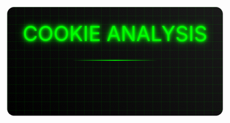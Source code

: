 <script setup>
import CookieAnatomy from '../components/cookies/CookieAnatomy.vue'
import CookieTypes from '../components/cookies/CookieTypes.vue'
import SecurityAttributes from '../components/cookies/SecurityAttributes.vue'
</script>

<div class="guide-container">
  <div class="cyber-grid"></div>
  <div class="guide-header">
    <div class="neon-text">COOKIE ANALYSIS</div>
    <div class="cyber-line"></div>
  </div>

  <div class="cookie-sections">
    <AccordionItem type="cyber" title="Cookie Structure" icon="🔍" status="GUIDE">
      <CookieAnatomy />
    </AccordionItem>
    <AccordionItem type="neon" title="Common Cookie Types" icon="🍪" status="INFO">
      <CookieTypes />
    </AccordionItem>
    <AccordionItem type="hologram" title="Security Attributes" icon="🔒" status="CRITICAL">
      <SecurityAttributes />
    </AccordionItem>
  </div>
</div>

<style>
.guide-container {
  position: relative;
  padding: 2rem;
  background: linear-gradient(45deg, #000, #1a1a1a);
  border-radius: 1rem;
  margin: 2rem 0;
  overflow: hidden;
}

.cyber-grid {
  position: absolute;
  top: 0;
  left: 0;
  right: 0;
  bottom: 0;
  background: 
    linear-gradient(90deg, rgba(0, 255, 0, 0.1) 1px, transparent 1px),
    linear-gradient(rgba(0, 255, 0, 0.1) 1px, transparent 1px);
  background-size: 20px 20px;
  animation: gridScroll 20s linear infinite;
}

.guide-header {
  text-align: center;
  margin-bottom: 2rem;
  position: relative;
  z-index: 1;
}

.neon-text {
  font-size: 3rem;
  color: #00ff00;
  text-shadow: 
    0 0 5px #00ff00,
    0 0 10px #00ff00,
    0 0 20px #00ff00;
  margin: 0;
}

.cyber-line {
  height: 2px;
  background: linear-gradient(90deg, transparent, #00ff00, transparent);
  margin: 2rem auto;
  width: 200px;
}

.cookie-sections {
  display: grid;
  gap: 2rem;
}

@keyframes gridScroll {
  0% { transform: translate(0, 0); }
  100% { transform: translate(20px, 20px); }
}
</style>